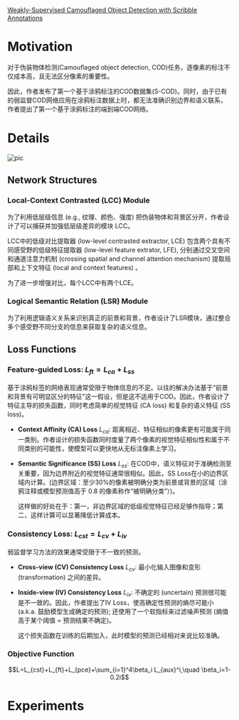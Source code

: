 [Weakly-Supervised Camouﬂaged Object Detection with Scribble Annotations](https://arxiv.org/abs/2207.14083)

# Motivation
对于伪装物体检测(Camouﬂaged object detection, COD)任务，逐像素的标注不仅成本高，且无法区分像素的重要性。

因此，作者发布了第一个基于涂鸦标注的COD数据集(S-COD)。同时，由于已有的弱监督COD网络应用在涂鸦标注数据上时，都无法准确识别边界和语义联系，作者提出了第一个基于涂鸦标注的端到端COD网络。

# Details
![pic](../images/COD1.png "Model")
## Network Structures
### Local-Context Contrasted (LCC) Module
为了利用低层级信息 (e.g., 纹理、颜色、强度) 把伪装物体和背景区分开，作者设计了可以捕获并加强低层级差异的模块 LCC。

LCC中的低级对比提取器 (low-level contrasted extractor, LCE) 包含两个具有不同感受野的低级特征提取器 (low-level feature extrator, LFE), 分别通过交叉空间和通道注意力机制 (crossing spatial and channel attention mechanism) 提取局部和上下文特征 (local and context features) 。

为了进一步增强对比，每个LCC中有两个LCE。

### Logical Semantic Relation (LSR) Module
为了利用逻辑语义关系来识别真正的前景和背景，作者设计了LSR模块，通过整合多个感受野不同分支的信息来获取复杂的语义信息。

## Loss Functions
### Feature-guided Loss: $L_{ft}=L_{ca}+L_{ss}$
基于涂鸦标签的网络表现通常受限于物体信息的不足。以往的解决办法基于“前景和背景有可明显区分的特征”这一假设，但是这不适用于COD。因此，作者设计了特征主导的损失函数，同时考虑简单的视觉特征 (CA loss) 和复杂的语义特征 (SS loss)。
- **Context Affinity (CA) Loss** $L_{ca}$: 距离相近、特征相似的像素更有可能属于同一类别。作者设计的损失函数同时度量了两个像素的视觉特征相似性和属于不同类别的可能性，使模型可以更快地从无标注像素上学习。
  <!-- - 度量视觉特征相似度：$K_{vis}(i,j)=exp(-\frac{\|S(i)-S(j)\|_2}{2\sigma^2_S}-\frac{\|C(i)-C(j)\|_2}{2\sigma^2_C})$
  - 度量两个像素属于不同类别的可能性：$D(i,j)=1-P_iP_j(1-P_i)(1-P_j)$, $P_i$ 是像素i有正标签的概率。
  - $L_{ca}=\frac{1}{M}\sum_i \frac{1}{K_d(i)}\sum_{j\in K_d(i)}K_{vis}(i,j)D(i,j)$ -->

- **Semantic Significance (SS) Loss** $L_{ss}$: 在COD中，语义特征对于准确检测至关重要，因为边界附近的视觉特征通常很相似。因此，SS Loss在小的边界区域内计算。(边界区域：至少30%的像素被明确分类为前景或背景的区域（涂鸦注释或模型预测值高于 0.8 的像素称作“被明确分类”）)。

  这样做的好处在于：第一，非边界区域的低级视觉特征已经足够作指导；第二，这样计算可以显著降低计算成本。

### Consistency Loss: $L_{cst}=L_{cv}+L_{iv}$
弱监督学习方法的效果通常受限于不一致的预测。
- **Cross-view (CV) Consistency Loss** $L_{cv}$: 最小化输入图像和变形 (transformation) 之间的差异。
- **Inside-view (IV) Consistency Loss** $L_{iv}$: 不确定的 (uncertain) 预测很可能是不一致的。因此，作者提出了IV Loss，使高确定性预测的熵尽可能小 (a.k.a. 鼓励模型生成确定的预测); 还使用了一个软指标来过滤噪声预测 (熵值高于某个阈值 = 预测结果不确定)。

  这个损失函数在训练的后期加入，此时模型的预测已经相对来说比较准确。

### Objective Function
$$L=L_{cst}+L_{ft}+L_{pce}+\sum_{i=1}^4\beta_i L_{aux}^i,\quad \beta_i=1-0.2i$$


# Experiments